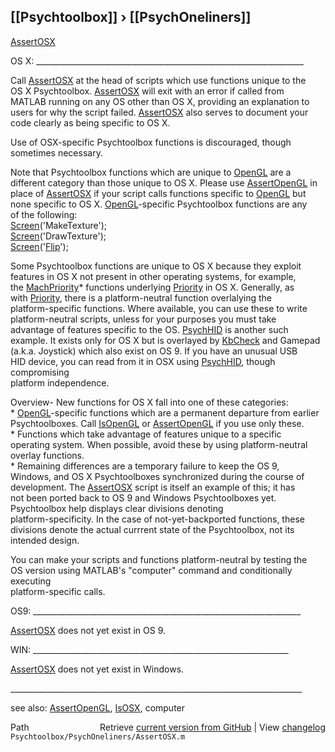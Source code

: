 ## [[Psychtoolbox]] &#8250; [[PsychOneliners]]

[AssertOSX](AssertOSX)  
  
OS X: \_\_\_\_\_\_\_\_\_\_\_\_\_\_\_\_\_\_\_\_\_\_\_\_\_\_\_\_\_\_\_\_\_\_\_\_\_\_\_\_\_\_\_\_\_\_\_\_\_\_\_\_\_\_\_\_\_\_\_\_\_\_\_\_\_\_\_  
  
Call [AssertOSX](AssertOSX) at the head of scripts which use functions unique to the  
OS X Psychtoolbox.  [AssertOSX](AssertOSX) will exit with an error if called from  
MATLAB running on any OS other than OS X, providing an explanation to  
users for why the script failed.  [AssertOSX](AssertOSX) also serves to document your  
code clearly as being specific to OS X.      
  
Use of OSX-specific Psychtoolbox functions is discouraged, though  
sometimes necessary.    
  
Note that Psychtoolbox functions which are unique to [OpenGL](OpenGL) are a  
different category than those unique to OS X.  Please use [AssertOpenGL](AssertOpenGL) in  
place of [AssertOSX](AssertOSX) if your script calls functions specific to [OpenGL](OpenGL) but  
none specific to OS X. [OpenGL](OpenGL)-specific Psychtoolbox functions are any  
of the following:  
      [Screen](Screen)('MakeTexture');   
      [Screen](Screen)('DrawTexture');  
      [Screen](Screen)('[Flip](Flip)');  
  
Some Psychtoolbox functions are unique to OS X because they exploit  
features in OS X not present in other operating systems, for example,  
the [MachPriority](MachPriority)\* functions underlying [Priority](Priority) in OS X. Generally, as  
with [Priority](Priority), there is a platform-neutral function overlalying the  
platform-specific functions.  Where available, you can use these to write  
platform-neutral scripts, unless for your purposes you must take  
advantage of features specific to the OS.  [PsychHID](PsychHID) is another such  
example.  It exists only for OS X but is overlayed by [KbCheck](KbCheck) and Gamepad  
(a.k.a. Joystick) which also exist on OS 9.  If you have an unusual USB  
HID device, you can read from it in OSX using [PsychHID](PsychHID), though compromising  
platform independence.    
  
Overview- New functions for OS X fall into one of these categories:  
 \* [OpenGL](OpenGL)-specific functions which are a permanent departure from earlier  
  Psychtoolboxes.  Call [IsOpenGL](IsOpenGL) or [AssertOpenGL](AssertOpenGL) if you use only these.   
 \* Functions which take advantage of features unique to a specific  
 operating system.  When possible, avoid these by using platform-neutral  
  overlay functions.   
 \* Remaining differences are a temporary failure to keep the OS 9,  
 Windows, and OS X Psychtoolboxes synchronized during the course of  
 development. The [AssertOSX](AssertOSX) script is itself an example of this; it has  
 not been ported back to OS 9 and Windows Psychtoolboxes yet.  
 Psychtoolbox help displays clear divisions denoting  
 platform-specificity.  In the case of not-yet-backported functions, these  
 divisions denote the actual currrent state of the Psychtoolbox, not its  
 intended design.    
  
 You can make your scripts and functions platform-neutral by testing the  
 OS version using MATLAB's "computer" command and conditionally executing  
 platform-specific calls.   
  
OS9: \_\_\_\_\_\_\_\_\_\_\_\_\_\_\_\_\_\_\_\_\_\_\_\_\_\_\_\_\_\_\_\_\_\_\_\_\_\_\_\_\_\_\_\_\_\_\_\_\_\_\_\_\_\_\_\_\_\_\_\_\_\_\_\_\_\_\_  
  
[AssertOSX](AssertOSX) does not yet exist in OS 9.   
  
WIN: \_\_\_\_\_\_\_\_\_\_\_\_\_\_\_\_\_\_\_\_\_\_\_\_\_\_\_\_\_\_\_\_\_\_\_\_\_\_\_\_\_\_\_\_\_\_\_\_\_\_\_\_\_\_\_\_\_\_\_\_\_\_\_\_  
  
[AssertOSX](AssertOSX) does not yet exist in Windows.  
  
\_\_\_\_\_\_\_\_\_\_\_\_\_\_\_\_\_\_\_\_\_\_\_\_\_\_\_\_\_\_\_\_\_\_\_\_\_\_\_\_\_\_\_\_\_\_\_\_\_\_\_\_\_\_\_\_\_\_\_\_\_\_\_\_\_\_\_\_\_\_\_\_\_  
  
see also: [AssertOpenGL](AssertOpenGL), [IsOSX](IsOSX), computer  




<div class="code_header" style="text-align:right;">
  <span style="float:left;">Path&nbsp;&nbsp;</span> <span class="counter">Retrieve <a href=
  "https://raw.github.com/Psychtoolbox-3/Psychtoolbox-3/beta/Psychtoolbox/PsychOneliners/AssertOSX.m">current version from GitHub</a> | View <a href=
  "https://github.com/Psychtoolbox-3/Psychtoolbox-3/commits/beta/Psychtoolbox/PsychOneliners/AssertOSX.m">changelog</a></span>
</div>
<div class="code">
  <code>Psychtoolbox/PsychOneliners/AssertOSX.m</code>
</div>

